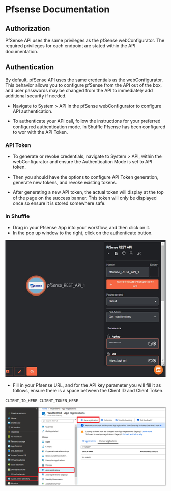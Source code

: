 # Pfsense Documentation

## Authorization

PfSense API uses the same privileges as the pfSense webConfigurator. The required privileges for each endpoint are stated within the API documentation.

## Authentication

By default, pfSense API uses the same credentials as the webConfigurator. This behavior allows you to configure pfSense from the API out of the box, and user passwords may be changed from the API to immediately add additional security if needed.

- Navigate to System > API in the pfSense webConfigurator to configure API authentication.

- To authenticate your API call, follow the instructions for your preferred configured authentication mode. In Shuffle Pfsense has been configured to wor with the API Token.

### API Token

- To generate or revoke credentials, navigate to System > API, within the webConfigurator and ensure the Authentication Mode is set to API token. 

- Then you should have the options to configure API Token generation, generate new tokens, and revoke existing tokens. 

- After generating a new API token, the actual token will display at the top of the page on the success banner. This token will only be displayed once so ensure it is stored somewhere safe.

### In Shuffle
- Drag in your Pfsense App into your workflow, and then click on it.
- In the pop up window to the right, click on the authenticate button.

![Alt text](image.png)

- Fill in your Pfsense URL, and for the API key parameter you will fill it as follows, ensure there is a space between the Client ID and Client Token.

```
CLIENT_ID_HERE CLIENT_TOKEN_HERE
```

![Alt text](image-1.png)